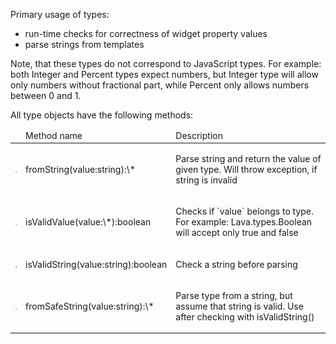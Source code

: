 
Primary usage of types:
- run-time checks for correctness of widget property values
- parse strings from templates

Note, that these types do not correspond to JavaScript types.
For example: both Integer and Percent types expect numbers, but Integer type will allow only numbers without fractional part,
while Percent only allows numbers between 0 and 1.

All type objects have the following methods:
<table class="api-member-table" cellspacing="0" cellpadding="0">
	<thead>
		<tr>
			<td class="api-flag-td"></td>
			<td>Method name</td>
			<td>Description</td>
		</tr>
	</thead>
	<tbody>
		<tr data-scroll-name="member:_createEventWrapper" class="api-member-row api-member-row-expandable">
			<td class="api-flag-td"><img title="Public method" src="/www/design/public-method.gif"></td>
			<td class="api-name-column">fromString(value:string):\*</td>
			<td class="api-description-td"><p>Parse string and return the value of given type. Will throw exception, if string is invalid</p></td>
		</tr>
		<tr data-scroll-name="member:_createEventWrapper" class="api-member-row api-member-row-expandable">
			<td class="api-flag-td"><img title="Public method" src="/www/design/public-method.gif"></td>
			<td class="api-name-column">isValidValue(value:\*):boolean</td>
			<td class="api-description-td"><p>Checks if `value` belongs to type. For example: Lava.types.Boolean will accept only <kw>true</kw> and <kw>false</kw></p></td>
		</tr>
		<tr data-scroll-name="member:_createEventWrapper" class="api-member-row api-member-row-expandable">
			<td class="api-flag-td"><img title="Public method" src="/www/design/public-method.gif"></td>
			<td class="api-name-column">isValidString(value:string):boolean</td>
			<td class="api-description-td"><p>Check a string before parsing</p></td>
		</tr>
		<tr data-scroll-name="member:_createEventWrapper" class="api-member-row api-member-row-expandable">
			<td class="api-flag-td"><img title="Public method" src="/www/design/public-method.gif"></td>
			<td class="api-name-column">fromSafeString(value:string):\*</td>
			<td class="api-description-td"><p>Parse type from a string, but assume that string is valid. Use after checking with isValidString()</p></td>
		</tr>
	</tbody>
</table>